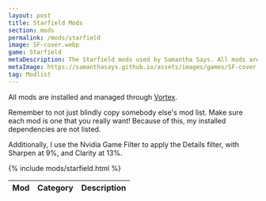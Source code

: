 ```yaml
---
layout: post
title: Starfield Mods
section: mods
permalink: /mods/starfield
image: SF-cover.webp
game: Starfield
metaDescription: The Starfield mods used by Samantha Says. All mods are installed and managed through Vortex.
metaImage: https://samanthasays.github.io/assets/images/games/SF-cover.webp
tag: Modlist
---
```


All mods are installed and managed through <a target="_blank" href="https://www.nexusmods.com/about/vortex">Vortex</a>.

Remember to not just blindly copy somebody else's mod list. Make sure each mod is one that you really want! Because of this, my installed dependencies are not listed.

Additionally, I use the Nvidia Game Filter to apply the Details filter, with Sharpen at 9%, and Clarity at 13%.

<table class="modlist">
    <thead>
    <tr>
        <th class="order order-active">Mod</th>
        <th class="order order-inactive">Category</th>
        <th>Description</th>
    </tr>
    </thead>
    <tbody>
        {% include mods/starfield.html %}
    </tbody>
</table>

<script src="/assets/js/tableSort.js"></script>